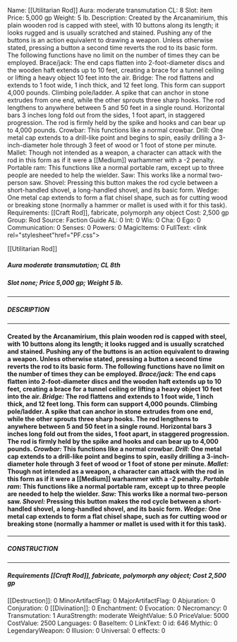 Name: [[Utilitarian Rod]]
Aura: moderate transmutation
CL: 8
Slot: item
Price: 5,000 gp
Weight: 5 lb.
Description: Created by the Arcanamirium, this plain wooden rod is capped with steel, with 10 buttons along its length; it looks rugged and is usually scratched and stained. Pushing any of the buttons is an action equivalent to drawing a weapon. Unless otherwise stated, pressing a button a second time reverts the rod to its basic form. The following functions have no limit on the number of times they can be employed. Brace/jack: The end caps flatten into 2-foot-diameter discs and the wooden haft extends up to 10 feet, creating a brace for a tunnel ceiling or lifting a heavy object 10 feet into the air. Bridge: The rod flattens and extends to 1 foot wide, 1 inch thick, and 12 feet long. This form can support 4,000 pounds. Climbing pole/ladder. A spike that can anchor in stone extrudes from one end, while the other sprouts three sharp hooks. The rod lengthens to anywhere between 5 and 50 feet in a single round. Horizontal bars 3 inches long fold out from the sides, 1 foot apart, in staggered progression. The rod is firmly held by the spike and hooks and can bear up to 4,000 pounds. Crowbar: This functions like a normal crowbar. Drill: One metal cap extends to a drill-like point and begins to spin, easily drilling a 3-inch-diameter hole through 3 feet of wood or 1 foot of stone per minute. Mallet: Though not intended as a weapon, a character can attack with the rod in this form as if it were a [[Medium]] warhammer with a -2 penalty. Portable ram: This functions like a normal portable ram, except up to three people are needed to help the wielder. Saw: This works like a normal two-person saw. Shovel: Pressing this button makes the rod cycle between a short-handled shovel, a long-handled shovel, and its basic form. Wedge: One metal cap extends to form a flat chisel shape, such as for cutting wood or breaking stone (normally a hammer or mallet is used with it for this task).
Requirements: [[Craft Rod]], fabricate, polymorph any object
Cost: 2,500 gp
Group: Rod
Source: Faction Guide
AL: 0
Int: 0
Wis: 0
Cha: 0
Ego: 0
Communication: 0
Senses: 0
Powers: 0
MagicItems: 0
FullText: <link rel="stylesheet"href="PF.css"><div class="heading"><p class="alignleft">[[Utilitarian Rod]]</p><div style="clear: both;"></div></div><div><h5><b>Aura </b>moderate transmutation; <b>CL </b>8th</h5><h5><b>Slot </b>none; <b>Price </b>5,000 gp; <b>Weight </b>5 lb.</h5></div><hr/><div><h5><b>DESCRIPTION</b></h5></div><hr/><div><h4><p>Created by the Arcanamirium, this plain wooden rod is capped with steel, with 10 buttons along its length; it looks rugged and is usually scratched and stained. Pushing any of the buttons is an action equivalent to drawing a weapon. Unless otherwise stated, pressing a button a second time reverts the rod to its basic form. The following functions have no limit on the number of times they can be employed. <i>Brace/jack:</i> The end caps flatten into 2-foot-diameter discs and the wooden haft extends up to 10 feet, creating a brace for a tunnel ceiling or lifting a heavy object 10 feet into the air. <i>Bridge:</i> The rod flattens and extends to 1 foot wide, 1 inch thick, and 12 feet long. This form can support 4,000 pounds. Climbing pole/ladder. A spike that can anchor in stone extrudes from one end, while the other sprouts three sharp hooks. The rod lengthens to anywhere between 5 and 50 feet in a single round. Horizontal bars 3 inches long fold out from the sides, 1 foot apart, in staggered progression. The rod is firmly held by the spike and hooks and can bear up to 4,000 pounds. <i>Crowbar:</i> This functions like a normal crowbar. <i>Drill:</i> One metal cap extends to a drill-like point and begins to spin, easily drilling a 3-inch-diameter hole through 3 feet of wood or 1 foot of stone per minute. <i>Mallet:</i> Though not intended as a weapon, a character can attack with the rod in this form as if it were a [[Medium]] warhammer with a -2 penalty. <i>Portable ram</i>: This functions like a normal portable ram, except up to three people are needed to help the wielder. <i>Saw:</i> This works like a normal two-person saw. <i>Shovel:</i> Pressing this button makes the rod cycle between a short-handled shovel, a long-handled shovel, and its basic form. <i>Wedge:</i> One metal cap extends to form a flat chisel shape, such as for cutting wood or breaking stone (normally a hammer or mallet is used with it for this task).</p></h4></div><hr/><div><h5><b>CONSTRUCTION</b></h5></div><hr/><div><h5><b>Requirements </b>[[Craft Rod]], <i>fabricate</i>, <i>polymorph any object</i>; <b>Cost </b>2,500 gp</h5></div>
[[Destruction]]: 0
MinorArtifactFlag: 0
MajorArtifactFlag: 0
Abjuration: 0
Conjuration: 0
[[Divination]]: 0
Enchantment: 0
Evocation: 0
Necromancy: 0
Transmutation: 1
AuraStrength: moderate
WeightValue: 5.0
PriceValue: 5000
CostValue: 2500
Languages: 0
BaseItem: 0
LinkText: 0
id: 646
Mythic: 0
LegendaryWeapon: 0
Illusion: 0
Universal: 0
effects: 0

